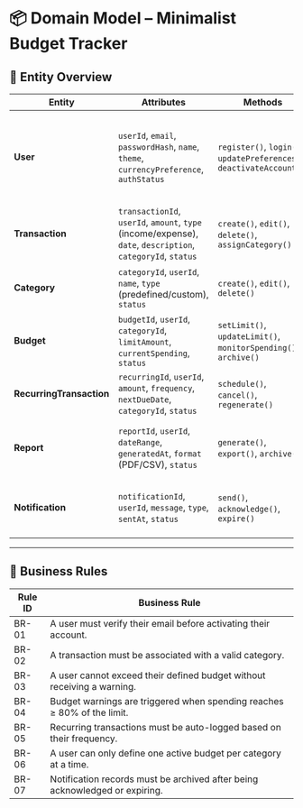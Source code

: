 # 📦 Domain Model – Minimalist Budget Tracker

## 🧩 Entity Overview

| **Entity**               | **Attributes**                                                                                     | **Methods**                                                            | **Relationships**                                                                                   |
|--------------------------|----------------------------------------------------------------------------------------------------|------------------------------------------------------------------------|------------------------------------------------------------------------------------------------------|
| **User**                 | `userId`, `email`, `passwordHash`, `name`, `theme`, `currencyPreference`, `authStatus`            | `register()`, `login()`, `updatePreferences()`, `deactivateAccount()` | - Has many **Transactions**<br>- Sets many **Budgets**<br>- Owns **Categories**<br>- Receives **Notifications**<br>- Has many **RecurringTransactions** |
| **Transaction**          | `transactionId`, `userId`, `amount`, `type` (income/expense), `date`, `description`, `categoryId`, `status` | `create()`, `edit()`, `delete()`, `assignCategory()`                   | - Belongs to **User**<br>- Linked to **Category**<br>- Affects **Budget**<br>- Used in **Reports**                      |
| **Category**             | `categoryId`, `userId`, `name`, `type` (predefined/custom), `status`                              | `create()`, `edit()`, `delete()`                                       | - Belongs to **User**<br>- Categorizes many **Transactions**<br>- Used in **Reports**                                    |
| **Budget**               | `budgetId`, `userId`, `categoryId`, `limitAmount`, `currentSpending`, `status`                    | `setLimit()`, `updateLimit()`, `monitorSpending()`, `archive()`       | - Assigned by **User**<br>- Linked to **Category**<br>- Monitors **Transactions**                                        |
| **RecurringTransaction** | `recurringId`, `userId`, `amount`, `frequency`, `nextDueDate`, `categoryId`, `status`             | `schedule()`, `cancel()`, `regenerate()`                               | - Belongs to **User**<br>- Automatically creates **Transactions**                                        |
| **Report**               | `reportId`, `userId`, `dateRange`, `generatedAt`, `format` (PDF/CSV), `status`                    | `generate()`, `export()`, `archive()`                                  | - Belongs to **User**<br>- Aggregates **Transactions**, **Budgets**, and **Categories**                                  |
| **Notification**         | `notificationId`, `userId`, `message`, `type`, `sentAt`, `status`                                 | `send()`, `acknowledge()`, `expire()`                                  | - Belongs to **User**<br>- Triggered by **Budget** or **RecurringTransaction** events                                    |

---

## 📏 Business Rules

| **Rule ID** | **Business Rule**                                                                 |
|------------|-------------------------------------------------------------------------------------|
| BR-01      | A user must verify their email before activating their account.                    |
| BR-02      | A transaction must be associated with a valid category.                            |
| BR-03      | A user cannot exceed their defined budget without receiving a warning.             |
| BR-04      | Budget warnings are triggered when spending reaches ≥ 80% of the limit.            |
| BR-05      | Recurring transactions must be auto-logged based on their frequency.               |
| BR-06      | A user can only define one active budget per category at a time.                   |
| BR-07      | Notification records must be archived after being acknowledged or expiring.        |
